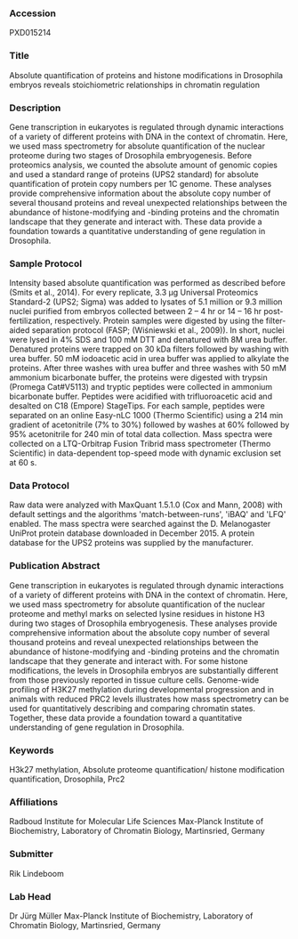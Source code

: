 ### Accession
PXD015214

### Title
Absolute quantification of proteins and histone modifications in Drosophila embryos reveals stoichiometric relationships in chromatin regulation

### Description
Gene transcription in eukaryotes is regulated through dynamic interactions of a variety of different proteins with DNA in the context of chromatin. Here, we used mass spectrometry for absolute quantification of the nuclear proteome during two stages of Drosophila embryogenesis. Before proteomics analysis, we counted the absolute amount of genomic copies and used a standard range of proteins (UPS2 standard) for absolute quantification of protein copy numbers per 1C genome. These analyses provide comprehensive information about the absolute copy number of several thousand proteins and reveal unexpected relationships between the abundance of histone-modifying and -binding proteins and the chromatin landscape that they generate and interact with. These data provide a foundation towards a quantitative understanding of gene regulation in Drosophila.

### Sample Protocol
Intensity based absolute quantification was performed as described before (Smits et al., 2014). For every replicate, 3.3 μg Universal Proteomics Standard-2 (UPS2; Sigma) was added to lysates of 5.1 million or 9.3 million nuclei purified from embryos collected between 2 – 4 hr or 14 – 16 hr post-fertilization, respectively. Protein samples were digested by using the filter- aided separation protocol (FASP; (Wiśniewski et al., 2009)). In short, nuclei were lysed in 4% SDS and 100 mM DTT and denatured with 8M urea buffer. Denatured proteins were trapped on 30 kDa filters followed by washing with urea buffer. 50 mM iodoacetic acid in urea buffer was applied to alkylate the proteins. After three washes with urea buffer and three washes with 50 mM ammonium bicarbonate buffer, the proteins were digested with trypsin (Promega Cat#V5113) and tryptic peptides were collected in ammonium bicarbonate buffer. Peptides were acidified with trifluoroacetic acid and desalted on C18 (Empore) StageTips. For each sample, peptides were separated on an online Easy-nLC 1000 (Thermo Scientific) using a 214 min gradient of acetonitrile (7% to 30%) followed by washes at 60% followed by 95% acetonitrile for 240 min of total data collection. Mass spectra were collected on a LTQ-Orbitrap Fusion Tribrid mass spectrometer (Thermo Scientific) in data-dependent top-speed mode with dynamic exclusion set at 60 s.

### Data Protocol
Raw data were analyzed with MaxQuant 1.5.1.0 (Cox and Mann, 2008) with default settings and the algorithms 'match-between-runs', 'iBAQ' and 'LFQ' enabled. The mass spectra were searched against the D. Melanogaster UniProt protein database downloaded in December 2015. A protein database for the UPS2 proteins was supplied by the manufacturer.

### Publication Abstract
Gene transcription in eukaryotes is regulated through dynamic interactions of a variety of different proteins with DNA in the context of chromatin. Here, we used mass spectrometry for absolute quantification of the nuclear proteome and methyl marks on selected lysine residues in histone H3 during two stages of Drosophila embryogenesis. These analyses provide comprehensive information about the absolute copy number of several thousand proteins and reveal unexpected relationships between the abundance of histone-modifying and -binding proteins and the chromatin landscape that they generate and interact with. For some histone modifications, the levels in Drosophila embryos are substantially different from those previously reported in tissue culture cells. Genome-wide profiling of H3K27 methylation during developmental progression and in animals with reduced PRC2 levels illustrates how mass spectrometry can be used for quantitatively describing and comparing chromatin states. Together, these data provide a foundation toward a quantitative understanding of gene regulation in Drosophila.

### Keywords
H3k27 methylation, Absolute proteome quantification/ histone modification quantification, Drosophila, Prc2

### Affiliations
Radboud Institute for Molecular Life Sciences
Max-Planck Institute of Biochemistry, Laboratory of Chromatin Biology, Martinsried, Germany

### Submitter
Rik Lindeboom

### Lab Head
Dr Jürg Müller
Max-Planck Institute of Biochemistry, Laboratory of Chromatin Biology, Martinsried, Germany


